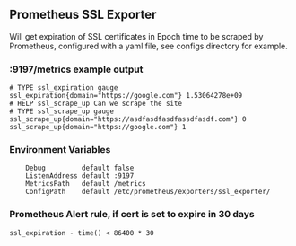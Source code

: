 ## Prometheus SSL Exporter

Will get expiration of SSL certificates in Epoch time to be scraped by Prometheus, configured with a yaml file, see configs directory for example.

### :9197/metrics example output

```# HELP ssl_expiration SSL certificate name and Expiration
# TYPE ssl_expiration gauge
ssl_expiration{domain="https://google.com"} 1.53064278e+09
# HELP ssl_scrape_up Can we scrape the site
# TYPE ssl_scrape_up gauge
ssl_scrape_up{domain="https://asdfasdfasdfassdfasdf.com"} 0
ssl_scrape_up{domain="https://google.com"} 1
```

### Environment Variables
```
	Debug         default false
	ListenAddress default :9197
	MetricsPath   default /metrics
	ConfigPath    default /etc/prometheus/exporters/ssl_exporter/

```

### Prometheus Alert rule, if cert is set to expire in 30 days
```
ssl_expiration - time() < 86400 * 30
```